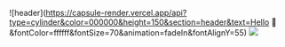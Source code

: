 ![header](https://capsule-render.vercel.app/api?type=cylinder&color=000000&height=150&section=header&text=Hello 👋&fontColor=ffffff&fontSize=70&animation=fadeIn&fontAlignY=55)
<img src="https://img.shields.io/badge/Android-3DDC84?style=flat-square&logo=Android&logoColor=white"/>

